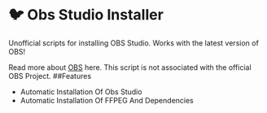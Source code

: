 # :bird: Obs Studio Installer
Unofficial scripts for installing OBS Studio. Works with the latest version of OBS!

Read more about [OBS](https://obsproject.com/) here. This script is not associated with the official OBS Project.
##Features
- Automatic Installation Of Obs Studio
- Automatic Installation Of FFPEG And Dependencies
